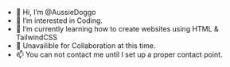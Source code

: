 - 👋 Hi, I’m @AussieDoggo
- 👀 I’m interested in Coding.
- 🌱 I’m currently learning how to create websites using HTML & TailwindCSS
- 💞️ Unavailible for Collaboration at this time.
- 📫 You can not contact me until I set up a proper contact point.

<!---
AussieDoggo/AussieDoggo is a ✨ special ✨ repository because its `README.md` (this file) appears on your GitHub profile.
You can click the Preview link to take a look at your changes.
--->
